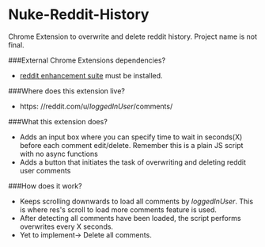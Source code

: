 # Nuke-Reddit-History
Chrome Extension to overwrite and delete reddit history.
Project name is not final.

###External Chrome Extensions dependencies?
- [reddit enhancement suite](https://chrome.google.com/webstore/detail/reddit-enhancement-suite/kbmfpngjjgdllneeigpgjifpgocmfgmb?hl=en-US) must be installed.

###Where does this extension live?
- https: //reddit.com/u/*loggedInUser*/comments/

###What this extension does?
- Adds an input box where you can specify time to wait in seconds(X) before each comment edit/delete. Remember this is a plain JS script with no async functions
- Adds a button that initiates the task of overwriting and deleting reddit user comments

###How does it work?
- Keeps scrolling downwards to load all comments by *loggedInUser*. This is where res's scroll to load more comments feature is used.
- After detecting all comments have been loaded, the script performs overwrites every X seconds.
- Yet to implement-> Delete all comments.
